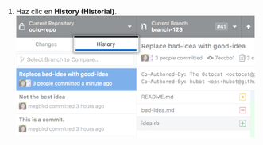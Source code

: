 1. Haz clic en **History (Historial)**. ![La pestaña de historial seleccionada en la barra lateral](/assets/images/help/desktop/history-tab-in-commit-sidebar.png)
